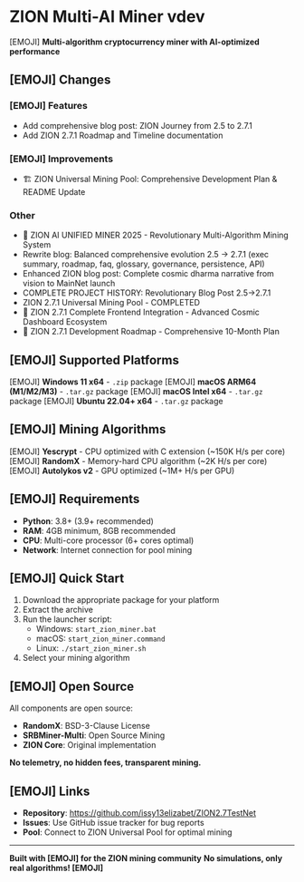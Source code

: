 # ZION Multi-AI Miner vdev

[EMOJI] **Multi-algorithm cryptocurrency miner with AI-optimized performance**

## [EMOJI] Changes

### [EMOJI] Features

- Add comprehensive blog post: ZION Journey from 2.5 to 2.7.1
- Add ZION 2.7.1 Roadmap and Timeline documentation

### [EMOJI] Improvements

- 🏗️ ZION Universal Mining Pool: Comprehensive Development Plan & README Update

### Other

- 🚀 ZION AI UNIFIED MINER 2025 - Revolutionary Multi-Algorithm Mining System
- Rewrite blog: Balanced comprehensive evolution 2.5 -> 2.7.1 (exec summary, roadmap, faq, glossary, governance, persistence, API)
- Enhanced ZION blog post: Complete cosmic dharma narrative from vision to MainNet launch
- COMPLETE PROJECT HISTORY: Revolutionary Blog Post 2.5→2.7.1
- ZION 2.7.1 Universal Mining Pool - COMPLETED
- 🌟 ZION 2.7.1 Complete Frontend Integration - Advanced Cosmic Dashboard Ecosystem
- 🚀 ZION 2.7.1 Development Roadmap - Comprehensive 10-Month Plan

## [EMOJI] Supported Platforms

[EMOJI] **Windows 11 x64** - `.zip` package
[EMOJI] **macOS ARM64 (M1/M2/M3)** - `.tar.gz` package
[EMOJI] **macOS Intel x64** - `.tar.gz` package
[EMOJI] **Ubuntu 22.04+ x64** - `.tar.gz` package

## [EMOJI] Mining Algorithms

[EMOJI] **Yescrypt** - CPU optimized with C extension (~150K H/s per core)
[EMOJI] **RandomX** - Memory-hard CPU algorithm (~2K H/s per core)
[EMOJI] **Autolykos v2** - GPU optimized (~1M+ H/s per GPU)

## [EMOJI] Requirements

- **Python**: 3.8+ (3.9+ recommended)
- **RAM**: 4GB minimum, 8GB recommended
- **CPU**: Multi-core processor (6+ cores optimal)
- **Network**: Internet connection for pool mining

## [EMOJI] Quick Start

1. Download the appropriate package for your platform
2. Extract the archive
3. Run the launcher script:
   - Windows: `start_zion_miner.bat`
   - macOS: `start_zion_miner.command`
   - Linux: `./start_zion_miner.sh`
4. Select your mining algorithm

## [EMOJI] Open Source

All components are open source:
- **RandomX**: BSD-3-Clause License
- **SRBMiner-Multi**: Open Source Mining
- **ZION Core**: Original implementation

**No telemetry, no hidden fees, transparent mining.**

## [EMOJI] Links

- **Repository**: https://github.com/issy13elizabet/ZION2.7TestNet
- **Issues**: Use GitHub issue tracker for bug reports
- **Pool**: Connect to ZION Universal Pool for optimal mining

---

**Built with [EMOJI] for the ZION mining community**
**No simulations, only real algorithms! [EMOJI]**